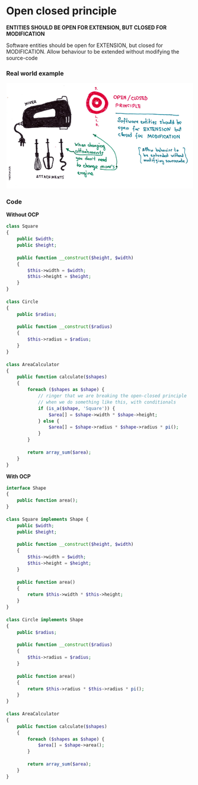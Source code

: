 # Open closed principle

**ENTITIES SHOULD BE OPEN FOR EXTENSION, BUT CLOSED FOR MODIFICATION**

Software entities should be open for EXTENSION, but closed for MODIFICATION. Allow behaviour to be extended without modifying the source-code

### Real world example
![](images/OCP.jpeg)

### Code

**Without OCP**
```php
class Square
{
    public $width;
    public $height;

    public function __construct($height, $width)
    {
        $this->width = $width;
        $this->height = $height;
    }
}

class Circle
{
    public $radius;

    public function __construct($radius)
    {
        $this->radius = $radius;
    }
}

class AreaCalculator
{
    public function calculate($shapes)
    {
        foreach ($shapes as $shape) {
            // ringer that we are breaking the open-closed principle
            // when we do something like this, with conditionals
            if (is_a($shape, 'Square')) {
                $area[] = $shape->width * $shape->height;
            } else {
                $area[] = $shape->radius * $shape->radius * pi();
            }
        }

        return array_sum($area);
    }
}
```

**With OCP**
```php
interface Shape
{
    public function area();
}

class Square implements Shape {
    public $width;
    public $height;

    public function __construct($height, $width)
    {
        $this->width = $width;
        $this->height = $height;
    }

    public function area()
    {
        return $this->width * $this->height;
    }
}

class Circle implements Shape
{
    public $radius;

    public function __construct($radius)
    {
        $this->radius = $radius;
    }

    public function area()
    {
        return $this->radius * $this->radius * pi();
    }
}

class AreaCalculator
{
    public function calculate($shapes)
    {
        foreach ($shapes as $shape) {
            $area[] = $shape->area();
        }

        return array_sum($area);
    }
}
```
